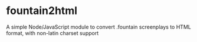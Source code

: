 # fountain2html
A simple Node/JavaScript module to convert .fountain screenplays to HTML format, with non-latin charset support
